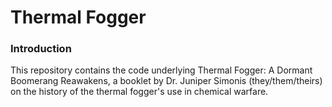 # Thermal Fogger

### Introduction

This repository contains the code underlying Thermal Fogger: A Dormant Boomerang Reawakens, a booklet by Dr. Juniper Simonis (they/them/theirs) on the history of the thermal fogger's use in chemical warfare.


